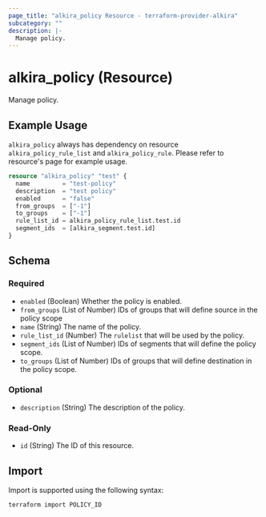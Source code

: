 ```yaml
---
page_title: "alkira_policy Resource - terraform-provider-alkira"
subcategory: ""
description: |-
  Manage policy.
---
```


# alkira_policy (Resource)

Manage policy.

## Example Usage

`alkira_policy` always has dependency on resource
`alkira_policy_rule_list` and `alkira_policy_rule`. Please refer to
resource's page for example usage.

```terraform
resource "alkira_policy" "test" {
  name         = "test-policy"
  description  = "test policy"
  enabled      = "false"
  from_groups  = ["-1"]
  to_groups    = ["-1"]
  rule_list_id = alkira_policy_rule_list.test.id
  segment_ids  = [alkira_segment.test.id]
}
```

<!-- schema generated by tfplugindocs -->
## Schema

### Required

- `enabled` (Boolean) Whether the policy is enabled.
- `from_groups` (List of Number) IDs of groups that will define source in the policy scope
- `name` (String) The name of the policy.
- `rule_list_id` (Number) The `rulelist` that will be used by the policy.
- `segment_ids` (List of Number) IDs of segments that will define the policy scope.
- `to_groups` (List of Number) IDs of groups that will define destination in the policy scope.

### Optional

- `description` (String) The description of the policy.

### Read-Only

- `id` (String) The ID of this resource.

## Import

Import is supported using the following syntax:

```shell
terraform import POLICY_ID
```
